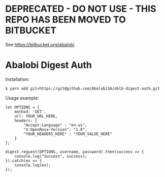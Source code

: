 # DEPRECATED - DO NOT USE - THIS REPO HAS BEEN MOVED TO BITBUCKET
See https://bitbucket.org/abalobi

# Abalobi Digest Auth

Installation:

    $ yarn add git+https://git@github.com/AbalobiSA/ablb-digest-auth.git

Usage example:

```
let OPTIONS = {
    method: 'GET',
    url: YOUR_URL_HERE,
    headers: {
        "Accept-Language" : "en-us",
        "X-OpenRosa-Version": "1.0",
        "YOUR_HEADERS_HERE" : "YOUR_VALUE_HERE"
    }
};

digest.request(OPTIONS, username, password).then(success => {
    console.log("Success", success);
}).catch(ex => {
    console.log(ex);
});
```

